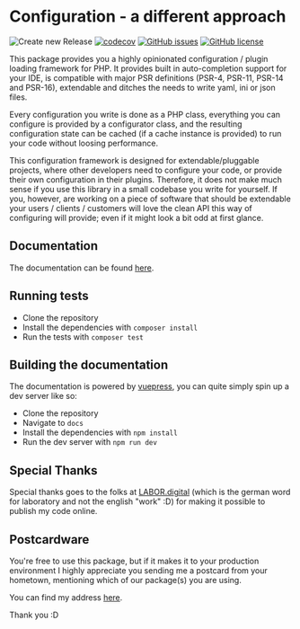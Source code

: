 # Configuration - a different approach

![Create new Release](https://github.com/Neunerlei/configuration/workflows/Create%20new%20Release/badge.svg?event=push)
[![codecov](https://codecov.io/gh/Neunerlei/configuration/branch/master/graph/badge.svg)](https://codecov.io/gh/Neunerlei/configuration)
[![GitHub issues](https://img.shields.io/github/issues/Neunerlei/configuration)](https://github.com/Neunerlei/configuration/issues)
[![GitHub license](https://img.shields.io/github/license/Neunerlei/configuration)](https://github.com/Neunerlei/configuration/blob/master/LICENSE.md)

This package provides you a highly opinionated configuration / plugin loading framework for PHP. It provides
built in auto-completion support for your IDE, is compatible with major PSR definitions (PSR-4, PSR-11, PSR-14 and PSR-16),
extendable and ditches the needs to write yaml, ini or json files.

Every configuration you write is done as a PHP class, everything you can configure is provided by a configurator class,
and the resulting configuration state can be cached (if a cache instance is provided) to run your code without loosing performance.

This configuration framework is designed for extendable/pluggable projects, where other developers need to configure your code,
or provide their own configuration in their plugins. Therefore, it does not make much sense if you use this library in a small
codebase you write for yourself. If you, however, are working on a piece of software that should be extendable your
users / clients / customers will love the clean API this way of configuring will provide; even if it might look a bit odd at first glance.

## Documentation
The documentation can be found [here](https://configuration.neunerlei.eu/).

## Running tests

- Clone the repository
- Install the dependencies with ```composer install```
- Run the tests with ```composer test```

## Building the documentation
The documentation is powered by [vuepress](https://vuepress.vuejs.org/), you can quite simply spin up a dev server like so:

- Clone the repository
- Navigate to ```docs```
- Install the dependencies with ```npm install```
- Run the dev server with ```npm run dev```

## Special Thanks
Special thanks goes to the folks at [LABOR.digital](https://labor.digital/) (which is the german word for laboratory and not the english "work" :D) for making it possible to publish my code online.

## Postcardware
You're free to use this package, but if it makes it to your production environment I highly appreciate you sending me a postcard from your hometown, mentioning which of our package(s) you are using.

You can find my address [here](https://www.neunerlei.eu/).

Thank you :D
